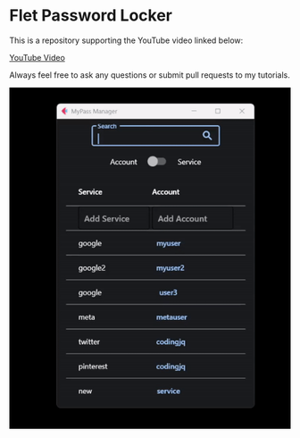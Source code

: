 # Flet Password Locker

This is a repository supporting the YouTube video linked below:

[YouTube Video](https://www.youtube.com/watch?v=Apxe4kAPIpQ)

Always feel free to ask any questions or submit pull requests to my tutorials. 

![](demo.gif)
